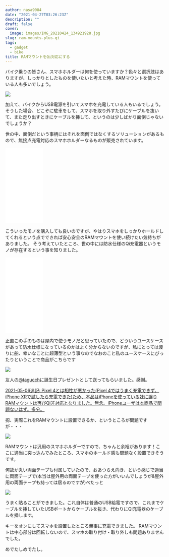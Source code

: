 ```yaml
---
author: nasa9084
date: "2021-04-27T03:26:23Z"
description: ""
draft: false
cover:
  image: images/IMG_20210424_134921928.jpg
slug: ram-mounts-plus-qi
tags:
  - gadget
  - bike
title: RAMマウントをQi対応にする
---
```



バイク乗りの皆さん、スマホホルダーは何を使っていますか？色々と選択肢はありますが、しっかりとしたものを使いたいと考えた時、RAMマウントを使っている人も多いでしょう。

![](images/2238DEFD-25A8-421A-A05F-3FEEA759DF11.jpeg)

加えて、バイクからUSB電源を引いてスマホを充電している人もいるでしょう。そうした場合、どこぞに駐車をして、スマホを取り外すたびにケーブルを抜いて、また走り出すときにケーブルを挿して、というのは少しばかり面倒じゃないでしょうか？

世の中、面倒だという事柄にはそれを面倒ではなくするソリューションがあるもので、無接点充電対応のスマホホルダーなるものが販売されています。

<iframe style="width:120px;height:240px;" marginwidth="0" marginheight="0" scrolling="no" frameborder="0" src="//rcm-fe.amazon-adsystem.com/e/cm?lt1=_blank&bc1=000000&IS2=1&bg1=FFFFFF&fc1=000000&lc1=0000FF&t=nasa9084-22&language=ja_JP&o=9&p=8&l=as4&m=amazon&f=ifr&ref=as_ss_li_til&asins=B083SP2KX8&linkId=3f71293fc87adf3f2f1bb3fb5b1dcdc8"></iframe>

こういったモノを購入しても良いのですが、やはりスマホをしっかりホールドしてくれるという点でできれば安心安全のRAMマウントを使い続けたい気持ちがありました。
そう考えていたところ、世の中には防水仕様のQi充電器というモノが存在するという事を知りました。

<iframe style="width:120px;height:240px;" marginwidth="0" marginheight="0" scrolling="no" frameborder="0" src="//rcm-fe.amazon-adsystem.com/e/cm?lt1=_blank&bc1=000000&IS2=1&bg1=FFFFFF&fc1=000000&lc1=0000FF&t=nasa9084-22&language=ja_JP&o=9&p=8&l=as4&m=amazon&f=ifr&ref=as_ss_li_til&asins=B07DHSHW37&linkId=2d8a33f90ce9a3b75231e2c8c1f432c5"></iframe>

正直この手のものは屋内で使うモノだと思っていたので、どういうユースケースがあって防水仕様になっているのかはよく分からないのですが、私にとっては渡りに船、幸いなことに超薄型という事なのでなおのこと私のユースケースにぴったりということで商品がこちらです

![](images/IMG_20210424_135008472.jpg)

友人の[@tagucch](https://twitter.com/tagucch)に誕生日プレゼントとして送ってもらいました。感謝。

<ins datetime="2021-05-06T01:48:00+09:00">2021-05-06追記: Pixel 4とは相性が悪かった(Pixel 4ではうまく充電できず、iPhone XRで試したら充電できた)ため、本品はiPhoneを使っている妹に譲りRAMマウントは再びQi非対応となりました。無念。iPhoneユーザは本商品で問題ないはず。多分。</ins>

扨、実際これをRAMマウントに設置できるか、というところが問題ですが・・・

![](images/IMG_20210424_134929209.jpg)

RAMマウントは汎用のスマホホルダーですので、ちゃんと余裕があります！ここに適当に突っ込んでみたところ、スマホのホールド感も問題なく設置できそうです。

何故か丸い両面テープも付属していたので、おあつらえ向き、という感じで適当に両面テープで(本当は屋外用の両面テープを使った方がいいんでしょうが&屋外用の両面テープも持っては居るのですが)ぺたっと

![](images/IMG_20210424_135229582.jpg)

うまく貼ることができました。これ自体は普通のUSB給電ですので、これまでケーブルを挿していたUSBポートからケーブルを抜き、代わりにQi充電器のケーブルを挿します。

キーをオンにしてスマホを設置したところ無事に充電できました。
RAMマウントは中心部分は回転しないので、スマホの取り付け・取り外しも問題ありませんでした。

めでたしめでたし。



